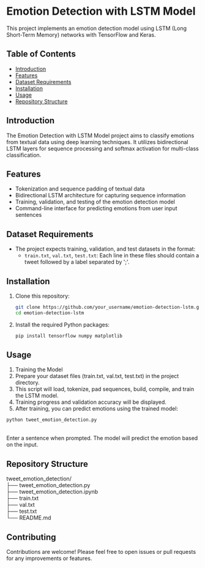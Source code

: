# Emotion Detection with LSTM Model

This project implements an emotion detection model using LSTM (Long Short-Term Memory) networks with TensorFlow and Keras.

## Table of Contents
- [Introduction](#introduction)
- [Features](#features)
- [Dataset Requirements](#dataset-requirements)
- [Installation](#installation)
- [Usage](#usage)
- [Repository Structure](#repository-structure)
  
## Introduction
The Emotion Detection with LSTM Model project aims to classify emotions from textual data using deep learning techniques. It utilizes bidirectional LSTM layers for sequence processing and softmax activation for multi-class classification.

## Features
- Tokenization and sequence padding of textual data
- Bidirectional LSTM architecture for capturing sequence information
- Training, validation, and testing of the emotion detection model
- Command-line interface for predicting emotions from user input sentences

## Dataset Requirements
- The project expects training, validation, and test datasets in the format:
  - `train.txt`, `val.txt`, `test.txt`: Each line in these files should contain a tweet followed by a label separated by ';'.

## Installation
1. Clone this repository:
   ```bash
   git clone https://github.com/your_username/emotion-detection-lstm.git
   cd emotion-detection-lstm
2. Install the required Python packages:
   ```bash
   pip install tensorflow numpy matplotlib
## Usage
1. Training the Model<br>
2. Prepare your dataset files (train.txt, val.txt, test.txt) in the project directory.<br>
3. This script will load, tokenize, pad sequences, build, compile, and train the LSTM model.<br>
4. Training progress and validation accuracy will be displayed.<br>
5. After training, you can predict emotions using the trained model:<br>
  ```bash
  python tweet_emotion_detection.py
  ```  
<br>
Enter a sentence when prompted. The model will predict the emotion based on the input.

## Repository Structure
tweet_emotion_detection/<br>
├── tweet_emotion_detection.py<br>
├── tweet_emotion_detection.ipynb<br>
├── train.txt<br>
├── val.txt<br>
├── test.txt<br>
└── README.md<br>
## Contributing
Contributions are welcome! Please feel free to open issues or pull requests for any improvements or features.
